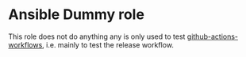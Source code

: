 # Ansible Dummy role

This role does not do anything any is only used to test [github-actions-workflows](https://github.com/papanito/github-actions-workflows), i.e. mainly to test the release workflow.
